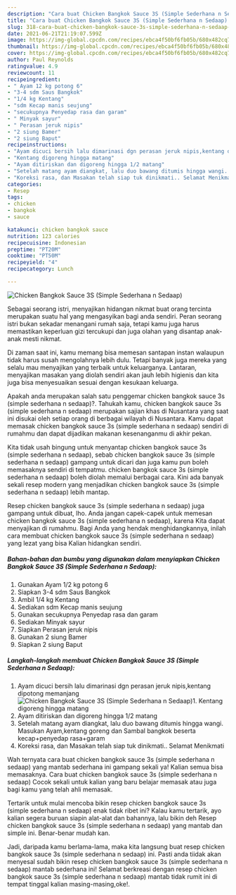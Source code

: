 ```yaml
---
description: "Cara buat Chicken Bangkok Sauce 3S (Simple Sederhana n Sedaap) yang nikmat Untuk Jualan"
title: "Cara buat Chicken Bangkok Sauce 3S (Simple Sederhana n Sedaap) yang nikmat Untuk Jualan"
slug: 318-cara-buat-chicken-bangkok-sauce-3s-simple-sederhana-n-sedaap-yang-nikmat-untuk-jualan
date: 2021-06-21T21:19:07.599Z
image: https://img-global.cpcdn.com/recipes/ebca4f50bf6fb05b/680x482cq70/chicken-bangkok-sauce-3s-simple-sederhana-n-sedaap-foto-resep-utama.jpg
thumbnail: https://img-global.cpcdn.com/recipes/ebca4f50bf6fb05b/680x482cq70/chicken-bangkok-sauce-3s-simple-sederhana-n-sedaap-foto-resep-utama.jpg
cover: https://img-global.cpcdn.com/recipes/ebca4f50bf6fb05b/680x482cq70/chicken-bangkok-sauce-3s-simple-sederhana-n-sedaap-foto-resep-utama.jpg
author: Paul Reynolds
ratingvalue: 4.9
reviewcount: 11
recipeingredient:
- " Ayam 12 kg potong 6"
- "3-4 sdm Saus Bangkok"
- "1/4 kg Kentang"
- "sdm Kecap manis seujung"
- "secukupnya Penyedap rasa dan garam"
- " Minyak sayur"
- " Perasan jeruk nipis"
- "2 siung Bamer"
- "2 siung Baput"
recipeinstructions:
- "Ayam dicuci bersih lalu dimarinasi dgn perasan jeruk nipis,kentang dipotong memanjang"
- "Kentang digoreng hingga matang"
- "Ayam ditiriskan dan digoreng hingga 1/2 matang"
- "Setelah matang ayam diangkat, lalu duo bawang ditumis hingga wangi. Masukan Ayam,kentang goreng dan Sambal bangkok beserta kecap+penyedap rasa+garam"
- "Koreksi rasa, dan Masakan telah siap tuk dinikmati.. Selamat Menikmati"
categories:
- Resep
tags:
- chicken
- bangkok
- sauce

katakunci: chicken bangkok sauce 
nutrition: 123 calories
recipecuisine: Indonesian
preptime: "PT20M"
cooktime: "PT50M"
recipeyield: "4"
recipecategory: Lunch

---
```



![Chicken Bangkok Sauce 3S (Simple Sederhana n Sedaap)](https://img-global.cpcdn.com/recipes/ebca4f50bf6fb05b/680x482cq70/chicken-bangkok-sauce-3s-simple-sederhana-n-sedaap-foto-resep-utama.jpg)

Sebagai seorang istri, menyajikan hidangan nikmat buat orang tercinta merupakan suatu hal yang mengasyikan bagi anda sendiri. Peran seorang istri bukan sekadar menangani rumah saja, tetapi kamu juga harus memastikan keperluan gizi tercukupi dan juga olahan yang disantap anak-anak mesti nikmat.

Di zaman  saat ini, kamu memang bisa memesan santapan instan walaupun tidak harus susah mengolahnya lebih dulu. Tetapi banyak juga mereka yang selalu mau menyajikan yang terbaik untuk keluarganya. Lantaran, menyajikan masakan yang diolah sendiri akan jauh lebih higienis dan kita juga bisa menyesuaikan sesuai dengan kesukaan keluarga. 



Apakah anda merupakan salah satu penggemar chicken bangkok sauce 3s (simple sederhana n sedaap)?. Tahukah kamu, chicken bangkok sauce 3s (simple sederhana n sedaap) merupakan sajian khas di Nusantara yang saat ini disukai oleh setiap orang di berbagai wilayah di Nusantara. Kamu dapat memasak chicken bangkok sauce 3s (simple sederhana n sedaap) sendiri di rumahmu dan dapat dijadikan makanan kesenanganmu di akhir pekan.

Kita tidak usah bingung untuk menyantap chicken bangkok sauce 3s (simple sederhana n sedaap), sebab chicken bangkok sauce 3s (simple sederhana n sedaap) gampang untuk dicari dan juga kamu pun boleh memasaknya sendiri di tempatmu. chicken bangkok sauce 3s (simple sederhana n sedaap) boleh diolah memalui berbagai cara. Kini ada banyak sekali resep modern yang menjadikan chicken bangkok sauce 3s (simple sederhana n sedaap) lebih mantap.

Resep chicken bangkok sauce 3s (simple sederhana n sedaap) juga gampang untuk dibuat, lho. Anda jangan capek-capek untuk memesan chicken bangkok sauce 3s (simple sederhana n sedaap), karena Kita dapat menyajikan di rumahmu. Bagi Anda yang hendak menghidangkannya, inilah cara membuat chicken bangkok sauce 3s (simple sederhana n sedaap) yang lezat yang bisa Kalian hidangkan sendiri.

<!--inarticleads1-->

##### Bahan-bahan dan bumbu yang digunakan dalam menyiapkan Chicken Bangkok Sauce 3S (Simple Sederhana n Sedaap):

1. Gunakan  Ayam 1/2 kg potong 6
1. Siapkan 3-4 sdm Saus Bangkok
1. Ambil 1/4 kg Kentang
1. Sediakan sdm Kecap manis seujung
1. Gunakan secukupnya Penyedap rasa dan garam
1. Sediakan  Minyak sayur
1. Siapkan  Perasan jeruk nipis
1. Gunakan 2 siung Bamer
1. Siapkan 2 siung Baput




<!--inarticleads2-->

##### Langkah-langkah membuat Chicken Bangkok Sauce 3S (Simple Sederhana n Sedaap):

1. Ayam dicuci bersih lalu dimarinasi dgn perasan jeruk nipis,kentang dipotong memanjang
<img src="https://img-global.cpcdn.com/steps/b5d51a3f4765b9ad/160x128cq70/chicken-bangkok-sauce-3s-simple-sederhana-n-sedaap-langkah-memasak-1-foto.jpg" alt="Chicken Bangkok Sauce 3S (Simple Sederhana n Sedaap)">1. Kentang digoreng hingga matang
1. Ayam ditiriskan dan digoreng hingga 1/2 matang
1. Setelah matang ayam diangkat, lalu duo bawang ditumis hingga wangi. Masukan Ayam,kentang goreng dan Sambal bangkok beserta kecap+penyedap rasa+garam
1. Koreksi rasa, dan Masakan telah siap tuk dinikmati.. Selamat Menikmati




Wah ternyata cara buat chicken bangkok sauce 3s (simple sederhana n sedaap) yang mantab sederhana ini gampang sekali ya! Kalian semua bisa memasaknya. Cara buat chicken bangkok sauce 3s (simple sederhana n sedaap) Cocok sekali untuk kalian yang baru belajar memasak atau juga bagi kamu yang telah ahli memasak.

Tertarik untuk mulai mencoba bikin resep chicken bangkok sauce 3s (simple sederhana n sedaap) enak tidak ribet ini? Kalau kamu tertarik, ayo kalian segera buruan siapin alat-alat dan bahannya, lalu bikin deh Resep chicken bangkok sauce 3s (simple sederhana n sedaap) yang mantab dan simple ini. Benar-benar mudah kan. 

Jadi, daripada kamu berlama-lama, maka kita langsung buat resep chicken bangkok sauce 3s (simple sederhana n sedaap) ini. Pasti anda tiidak akan menyesal sudah bikin resep chicken bangkok sauce 3s (simple sederhana n sedaap) mantab sederhana ini! Selamat berkreasi dengan resep chicken bangkok sauce 3s (simple sederhana n sedaap) mantab tidak rumit ini di tempat tinggal kalian masing-masing,oke!.

